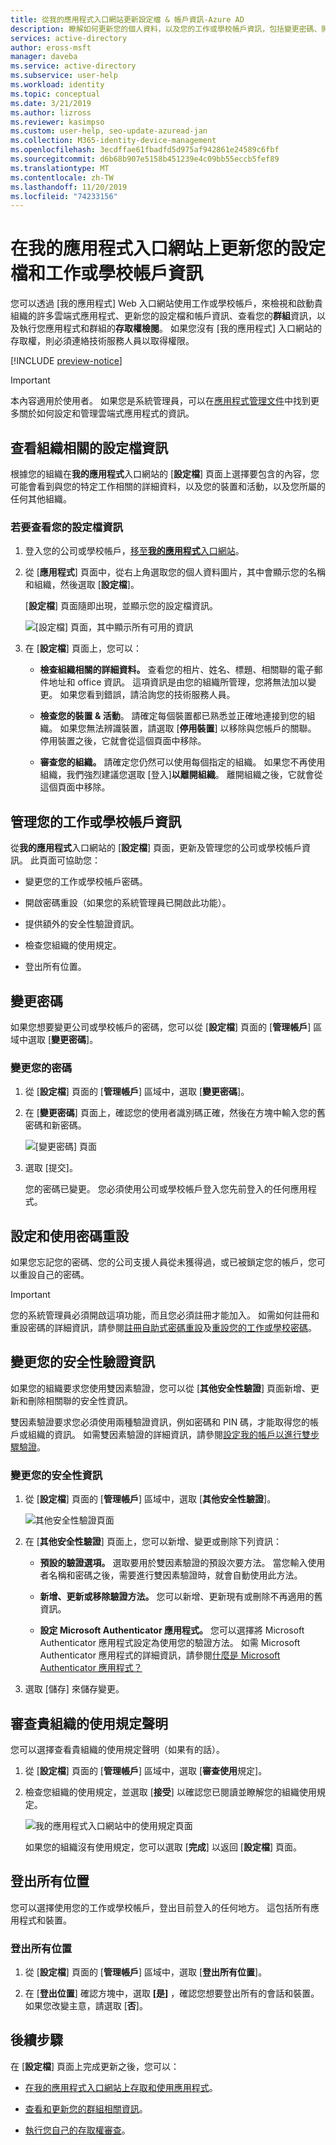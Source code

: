 ```yaml
---
title: 從我的應用程式入口網站更新設定檔 & 帳戶資訊-Azure AD
description: 瞭解如何更新您的個人資料，以及您的工作或學校帳戶資訊，包括變更密碼、開啟密碼重設、更新安全性驗證方法、查看貴組織的使用規定聲明，以及登出您已使用工作或學校帳戶登入的任何位置。
services: active-directory
author: eross-msft
manager: daveba
ms.service: active-directory
ms.subservice: user-help
ms.workload: identity
ms.topic: conceptual
ms.date: 3/21/2019
ms.author: lizross
ms.reviewer: kasimpso
ms.custom: user-help, seo-update-azuread-jan
ms.collection: M365-identity-device-management
ms.openlocfilehash: 3ecdffae61fbadfd5d975af942861e24589c6fbf
ms.sourcegitcommit: d6b68b907e5158b451239e4c09bb55eccb5fef89
ms.translationtype: MT
ms.contentlocale: zh-TW
ms.lasthandoff: 11/20/2019
ms.locfileid: "74233156"
---
```

# <a name="update-your-profile-and-work-or-school-account-information-on-the-my-apps-portal"></a>在我的應用程式入口網站上更新您的設定檔和工作或學校帳戶資訊

您可以透過 [我的應用程式] Web 入口網站使用工作或學校帳戶，來檢視和啟動貴組織的許多雲端式應用程式、更新您的設定檔和帳戶資訊、查看您的**群組**資訊，以及執行您應用程式和群組的**存取權檢閱**。 如果您沒有 [我的應用程式] 入口網站的存取權，則必須連絡技術服務人員以取得權限。

[!INCLUDE [preview-notice](../../../includes/active-directory-end-user-my-apps-portal.md)]

>[!Important]
>本內容適用於使用者。 如果您是系統管理員，可以在[應用程式管理文件](https://docs.microsoft.com/azure/active-directory/manage-apps)中找到更多關於如何設定和管理雲端式應用程式的資訊。

## <a name="view-your-organization-related-profile-information"></a>查看組織相關的設定檔資訊

根據您的組織在**我的應用程式**入口網站的 [**設定檔**] 頁面上選擇要包含的內容，您可能會看到與您的特定工作相關的詳細資料，以及您的裝置和活動，以及您所屬的任何其他組織。

### <a name="to-view-your-profile-information"></a>若要查看您的設定檔資訊

1. 登入您的公司或學校帳戶，[移至**我的應用程式**入口網站](my-apps-portal-end-user-access.md)。

2. 從 [**應用程式**] 頁面中，從右上角選取您的個人資料圖片，其中會顯示您的名稱和組織，然後選取 [**設定檔**]。

    [**設定檔**] 頁面隨即出現，並顯示您的設定檔資訊。

    ![[設定檔] 頁面，其中顯示所有可用的資訊](media/my-apps-portal/my-apps-portal-profile-page.png)

3. 在 [**設定檔**] 頁面上，您可以：

    - **檢查組織相關的詳細資料。** 查看您的相片、姓名、標題、相關聯的電子郵件地址和 office 資訊。 這項資訊是由您的組織所管理，您將無法加以變更。 如果您看到錯誤，請洽詢您的技術服務人員。

    - **檢查您的裝置 & 活動**。 請確定每個裝置都已熟悉並正確地連接到您的組織。 如果您無法辨識裝置，請選取 [**停用裝置**] 以移除與您帳戶的關聯。 停用裝置之後，它就會從這個頁面中移除。

    - **審查您的組織。** 請確定您仍然可以使用每個指定的組織。 如果您不再使用組織，我們強烈建議您選取 [登入]**以離開組織**。 離開組織之後，它就會從這個頁面中移除。

## <a name="manage-your-work-or-school-account-information"></a>管理您的工作或學校帳戶資訊

從**我的應用程式**入口網站的 [**設定檔**] 頁面，更新及管理您的公司或學校帳戶資訊。 此頁面可協助您：

- 變更您的工作或學校帳戶密碼。

- 開啟密碼重設（如果您的系統管理員已開啟此功能）。

- 提供額外的安全性驗證資訊。

- 檢查您組織的使用規定。

- 登出所有位置。

## <a name="change-your-password"></a>變更密碼

如果您想要變更公司或學校帳戶的密碼，您可以從 [**設定檔**] 頁面的 [**管理帳戶**] 區域中選取 [**變更密碼**]。

### <a name="to-change-your-password"></a>變更您的密碼

1. 從 [**設定檔**] 頁面的 [**管理帳戶**] 區域中，選取 [**變更密碼**]。

2. 在 [**變更密碼**] 頁面上，確認您的使用者識別碼正確，然後在方塊中輸入您的舊密碼和新密碼。

    ![[變更密碼] 頁面](media/my-apps-portal/my-apps-portal-change-password-page.png)

3. 選取 [提交]。

    您的密碼已變更。 您必須使用公司或學校帳戶登入您先前登入的任何應用程式。

## <a name="set-up-and-use-password-reset"></a>設定和使用密碼重設

如果您忘記您的密碼、您的公司支援人員從未獲得過，或已被鎖定您的帳戶，您可以重設自己的密碼。

>[!Important]
>您的系統管理員必須開啟這項功能，而且您必須註冊才能加入。 如需如何註冊和重設密碼的詳細資訊，請參閱[註冊自助式密碼重設](active-directory-passwords-reset-register.md)及[重設您的工作或學校密碼](active-directory-passwords-update-your-own-password.md)。

## <a name="change-your-security-verification-information"></a>變更您的安全性驗證資訊

如果您的組織要求您使用雙因素驗證，您可以從 [**其他安全性驗證**] 頁面新增、更新和刪除相關聯的安全性資訊。

雙因素驗證要求您必須使用兩種驗證資訊，例如密碼和 PIN 碼，才能取得您的帳戶或組織的資訊。 如需雙因素驗證的詳細資訊，請參閱[設定我的帳戶以進行雙步驟驗證](multi-factor-authentication-end-user-first-time.md)。

### <a name="to-change-your-security-information"></a>變更您的安全性資訊

1. 從 [**設定檔**] 頁面的 [**管理帳戶**] 區域中，選取 [**其他安全性驗證**]。

    ![其他安全性驗證頁面](media/my-apps-portal/my-apps-portal-additional-verification-page.png)

2. 在 [**其他安全性驗證**] 頁面上，您可以新增、變更或刪除下列資訊：

    - **預設的驗證選項。** 選取要用於雙因素驗證的預設次要方法。 當您輸入使用者名稱和密碼之後，需要進行雙因素驗證時，就會自動使用此方法。

    - **新增、更新或移除驗證方法。** 您可以新增、更新現有或刪除不再適用的舊資訊。

    - **設定 Microsoft Authenticator 應用程式。** 您可以選擇將 Microsoft Authenticator 應用程式設定為使用您的驗證方法。 如需 Microsoft Authenticator 應用程式的詳細資訊，請參閱[什麼是 Microsoft Authenticator 應用程式？](user-help-auth-app-overview.md)

3. 選取 [儲存] 來儲存變更。

## <a name="review-your-organizations-terms-of-use-statement"></a>審查貴組織的使用規定聲明

您可以選擇查看貴組織的使用規定聲明（如果有的話）。

1. 從 [**設定檔**] 頁面的 [**管理帳戶**] 區域中，選取 [**審查使用**規定]。

2. 檢查您組織的使用規定，並選取 [**接受**] 以確認您已閱讀並瞭解您的組織使用規定。

    ![我的應用程式入口網站中的使用規定頁面](media/my-apps-portal/my-apps-portal-tou-page.png)

    如果您的組織沒有使用規定，您可以選取 [**完成**] 以返回 [**設定檔**] 頁面。

## <a name="sign-out-of-everywhere"></a>登出所有位置

您可以選擇使用您的工作或學校帳戶，登出目前登入的任何地方。 這包括所有應用程式和裝置。

### <a name="to-sign-out-of-everywhere"></a>登出所有位置

1. 從 [**設定檔**] 頁面的 [**管理帳戶**] 區域中，選取 [**登出所有位置**]。

2. 在 [**登出位置**] 確認方塊中，選取 **[是]** ，確認您想要登出所有的會話和裝置。 如果您改變主意，請選取 [**否**]。

## <a name="next-steps"></a>後續步驟

在 [**設定檔**] 頁面上完成更新之後，您可以：

- [在我的應用程式入口網站上存取和使用應用程式](my-apps-portal-end-user-access.md)。

- [查看和更新您的群組相關資訊](my-apps-portal-end-user-groups.md)。

- [執行您自己的存取權審查](my-apps-portal-end-user-access-reviews.md)。
